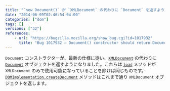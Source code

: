 ```yaml
---
title: "`new Document()` が `XMLDocument` の代わりに `Document` を返すようになりました"
date: "2014-06-09T02:46:54-04:00"
categories: ["dom"]
tags: []
versions: ["32"]
references:
    - url: "https://bugzilla.mozilla.org/show_bug.cgi?id=1017932"
      title: "Bug 1017932 – Document() constructor should return Document object (not XMLDocument)"
---
```

`Document` コンストラクターが、最新の仕様に従い、[`XMLDocument`](https://developer.mozilla.org/docs/Web/API/XMLDocument) の代わりに [`Document`](https://developer.mozilla.org/docs/Web/API/Document) オブジェクトを返すようになりました。これらは [`load`](https://developer.mozilla.org/docs/Web/API/XMLDocument.load) メソッドが `XMLDocument` のみで使用可能になっていることを除けば同じものです。[`DOMImplementation.createDocument`](https://developer.mozilla.org/docs/Web/API/DOMImplementation.createDocument) メソッドはこれまで通り `XMLDocument` オブジェクトを返します。
